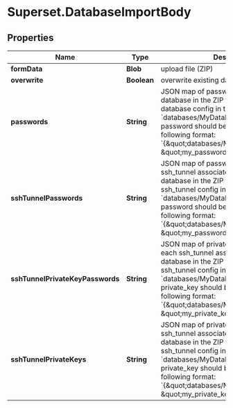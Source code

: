 # Superset.DatabaseImportBody

## Properties
Name | Type | Description | Notes
------------ | ------------- | ------------- | -------------
**formData** | **Blob** | upload file (ZIP) | [optional] 
**overwrite** | **Boolean** | overwrite existing databases? | [optional] 
**passwords** | **String** | JSON map of passwords for each featured database in the ZIP file. If the ZIP includes a database config in the path &#x60;databases/MyDatabase.yaml&#x60;, the password should be provided in the following format: &#x60;{\&quot;databases/MyDatabase.yaml\&quot;: \&quot;my_password\&quot;}&#x60;. | [optional] 
**sshTunnelPasswords** | **String** | JSON map of passwords for each ssh_tunnel associated to a featured database in the ZIP file. If the ZIP includes a ssh_tunnel config in the path &#x60;databases/MyDatabase.yaml&#x60;, the password should be provided in the following format: &#x60;{\&quot;databases/MyDatabase.yaml\&quot;: \&quot;my_password\&quot;}&#x60;. | [optional] 
**sshTunnelPrivateKeyPasswords** | **String** | JSON map of private_key_passwords for each ssh_tunnel associated to a featured database in the ZIP file. If the ZIP includes a ssh_tunnel config in the path &#x60;databases/MyDatabase.yaml&#x60;, the private_key should be provided in the following format: &#x60;{\&quot;databases/MyDatabase.yaml\&quot;: \&quot;my_private_key_password\&quot;}&#x60;. | [optional] 
**sshTunnelPrivateKeys** | **String** | JSON map of private_keys for each ssh_tunnel associated to a featured database in the ZIP file. If the ZIP includes a ssh_tunnel config in the path &#x60;databases/MyDatabase.yaml&#x60;, the private_key should be provided in the following format: &#x60;{\&quot;databases/MyDatabase.yaml\&quot;: \&quot;my_private_key\&quot;}&#x60;. | [optional] 
